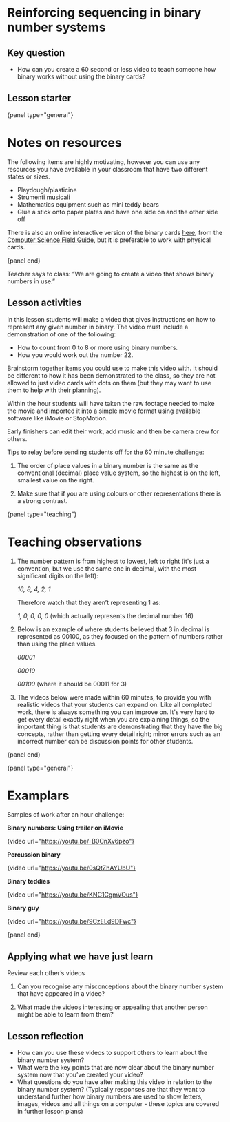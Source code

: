 # Reinforcing sequencing in binary number systems

## Key question

- How can you create a 60 second or less video to teach someone how binary works without using the binary cards?

## Lesson starter

{panel type="general"}

# Notes on resources

The following items are highly motivating, however you can use any resources you have available in your classroom that have two different states or sizes.

- Playdough/plasticine
- Strumenti musicali
- Mathematics equipment such as mini teddy bears
- Glue a stick onto paper plates and have one side on and the other side off

There is also an online interactive version of the binary cards [here](http://www.csfieldguide.org.nz/en/interactives/binary-cards/index.html?digits=8), from the [Computer Science Field Guide](http://www.csfieldguide.org.nz/), but it is preferable to work with physical cards.

{panel end}

Teacher says to class: “We are going to create a video that shows binary numbers in use.”

## Lesson activities

In this lesson students will make a video that gives instructions on how to represent any given number in binary. The video must include a demonstration of one of the following:

- How to count from 0 to 8 or more using binary numbers.
- How you would work out the number 22.

Brainstorm together items you could use to make this video with. It should be different to how it has been demonstrated to the class, so they are not allowed to just video cards with dots on them (but they may want to use them to help with their planning).

Within the hour students will have taken the raw footage needed to make the movie and imported it into a simple movie format using available software like iMovie or StopMotion.

Early finishers can edit their work, add music and then be camera crew for others.

Tips to relay before sending students off for the 60 minute challenge:

1. The order of place values in a binary number is the same as the conventional (decimal) place value system, so the highest is on the left, smallest value on the right.

2. Make sure that if you are using colours or other representations there is a strong contrast.

{panel type="teaching"}

# Teaching observations

1. The number pattern is from highest to lowest, left to right (it's just a convention, but we use the same one in decimal, with the most significant digits on the left):
    
    *16, 8, 4, 2, 1*
    
    Therefore watch that they aren’t representing 1 as:
    
    *1, 0, 0, 0, 0* (which actually represents the decimal number 16)

2. Below is an example of where students believed that 3 in decimal is represented as 00100, as they focused on the pattern of numbers rather than using the place values.
    
    *00001*
    
    *00010*
    
    *00100* (where it should be 00011 for 3)

3. The videos below were made within 60 minutes, to provide you with realistic videos that your students can expand on. Like all completed work, there is always something you can improve on. It's very hard to get every detail exactly right when you are explaining things, so the important thing is that students are demonstrating that they have the big concepts, rather than getting every detail right; minor errors such as an incorrect number can be discussion points for other students.

{panel end}

{panel type="general"}

# Examplars

Samples of work after an hour challenge:

**Binary numbers: Using trailer on iMovie**

{video url="https://youtu.be/-B0CnXv6pzo"}

**Percussion binary**

{video url="https://youtu.be/0sQtZhAYUbU"}

**Binary teddies**

{video url="https://youtu.be/KNC1CgmVOus"}

**Binary guy**

{video url="https://youtu.be/9CzELd9DFwc"}

{panel end}

## Applying what we have just learn

Review each other’s videos

1. Can you recognise any misconceptions about the binary number system that have appeared in a video?

2. What made the videos interesting or appealing that another person might be able to learn from them?

## Lesson reflection

- How can you use these videos to support others to learn about the binary number system?
- What were the key points that are now clear about the binary number system now that you’ve created your video?
- What questions do you have after making this video in relation to the binary number system? (Typically responses are that they want to understand further how binary numbers are used to show letters, images, videos and all things on a computer - these topics are covered in further lesson plans)